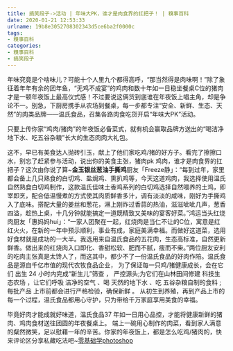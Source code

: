 ```yaml
---
title: 搞笑段子->活动 | 年味大PK，谁才是肉食界的扛把子！ | 糗事百科
date: 2020-01-21 12:53:33
urlname: 19b8e3052708302343d5ce6ba2f0000c
tags: 
- 糗事百科
categories:
- 糗事百科
- 搞笑段子
---
```

年味究竟是个啥味儿？可能十个人里九个都得高呼，“那当然得是肉味啊！”除了象征着年年有余的团年鱼，“无鸡不成宴”的鸡肉和数十年如一日稳坐餐桌C位的猪肉才是一顿年夜饭上最高仪式感！不过要说这俩货到底谁在年夜饭上唱主角，却是争论不一。别急，下厨房携手从农场到餐桌，每一步都专注“安全、新鲜、生态、天然”的肉类品牌——温氏食品，召集各路肉食吃货开启“年味大PK”活动。

只要上传你家“鸡肉/猪肉”的年夜饭必备菜式，就有机会赢取品牌方送出的“喝洁净地下水、吃五谷杂粮”长大的生态肉肉大礼包。

这不，早已有美食达人抛砖引玉，献上了他们家吃鸡/猪的好方子。看完了擦擦口水，别忘了赶紧参与活动，说出你的美食主张，猪肉pk 鸡肉，谁才是肉食界的扛把子？这次由你说了算~**金玉银丝葱油手撕鸡**厨友「Freeze静」：“每到过年，家里都会备上几只熟食的白切鸡、盐焗鸡、熏扒鸡等，今天这道鸡肉，我选择使用温氏自然熟食白切鸡制作，这款温氏佳味土香鸡系列的白切鸡选择自然喂养的土鸡，即宰即烹，配合低温慢煮的方式使其肉质鲜香多汁，调有淡淡的咸味，刚好为手撕鸡入了底味。搭配大量的姜丝和葱花，淋上刚炸过香蒜的热油，滋滋呲呲几声，葱香四溢，趁热上桌，十几分钟就能搞定一道既精致又美味的宴客好菜。”鸿运当头红烧肉厨友「惠妈妈hui」：“一家人团聚在一起，红烧肉是当仁不让的C位，寓意是红红火火，在新的一年中预示顺利，事业有成，家庭美满幸福。而做好这道菜，选用好食材就是成功的一大半。我选用来自温氏食品的五花肉，生态高标准，自然更新鲜香。做出来的红烧肉入口即化、香甜松软、肥而不腻，瘦而不柴。”两位厨友安利的吃肉主张真是太馋人了，而这其中，都少不了一份温氏食品的好肉作陪。温氏食品是源自千亿市值的现代农牧食品企业， 为了保证每一只鸡/猪健康成长，会在它们 出生 24 小时内完成“新生儿”筛查 ， 严控源头;为它们在山林田间修建 科技生态农场 ，让它们呼吸 洁净的空气 、喝 天然的地下水 、吃 五谷杂粮自制的食料 ;每批产品 上市前都会进行严格检验，确保新鲜 。 从初生到养殖，再到产品上市的每一个过程，温氏食品都用心守护，只为带给千万家庭享用美食的幸福。

毕竟好肉才能成就好味道，温氏食品37 年如一日用心品控，才能将健康新鲜的猪肉、鸡肉食材送往团圆的年夜餐桌上。 端上一碗用心制作的肉菜，看到家人满意的粲然微笑，足以慰藉一年的辛苦。你家的年夜饭上，都是怎么吃鸡/猪肉的，快来评论区分享私藏吃法吧~[零基础学photoshop](https://vip.open.163.com/mobile/detail/293?channel=directcard)


